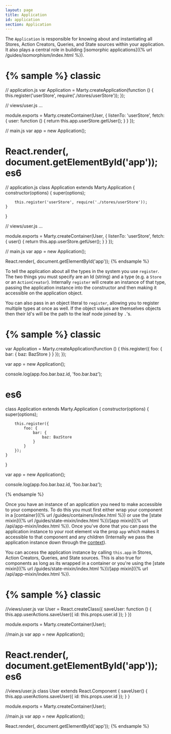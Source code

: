 ```yaml
---
layout: page
title: Application
id: application
section: Application
---
```


The `Application` is responsible for knowing about and instantiating all Stores, Action Creators, Queries, and State sources within your application. It also plays a central role in building [isomorphic applications]({% url /guides/isomorphism/index.html %}).

{% sample %}
classic
=======
// application.js
var Application = Marty.createApplication(function () {
    this.register('userStore', require('./stores/userStore'));
});

// views/user.js
...

module.exports = Marty.createContainer(User, {
    listenTo: 'userStore',
    fetch: {
        user: function () {
            return this.app.userStore.getUser();
        }
    }
});

// main.js
var app = new Application();

React.render(<User id={123} app={app} />, document.getElementById('app'));
es6
===
// application.js
class Application extends Marty.Application {
    constructor(options) {
        super(options);

        this.register('userStore', require('./stores/userStore'));
    }
}

// views/user.js
...

module.exports = Marty.createContainer(User, {
    listenTo: 'userStore',
    fetch: {
        user() {
            return this.app.userStore.getUser();
        }
    }
});

// main.js
var app = new Application();

React.render(<User id={123} app={app} />, document.getElementById('app'));
{% endsample %}

To tell the application about all the types in the system you use `register`. The two things you must specify are an Id (string) and a type (e.g. a `Store` or an `ActionCreator`). Internally `register` will create an instance of that type, passing the application instance into the constructor and then making it accessible on the application object.

You can also pass in an object literal to `register`, allowing you to register multiple types at once as well. If the object values are themselves objects then their Id's will be the path to the leaf node joined by `.`'s.

{% sample %}
classic
=======
var Application =  Marty.createApplication(function () {
    this.register({
        foo: {
            bar: {
                baz: BazStore
            }
        }
    });
});

var app = new Application();

console.log(app.foo.bar.baz.id, 'foo.bar.baz');

es6
===
class Application extends Marty.Application {
    constructor(options) {
        super(options);

        this.register({
            foo: {
                bar: {
                    baz: BazStore
                }
            }
        });
    }
}

var app = new Application();

console.log(app.foo.bar.baz.id, 'foo.bar.baz');

{% endsample %}

Once you have an instance of an application you need to make accessible to  your components. To do this you must first either wrap your component in a [container]({% url /guides/containers/index.html %}) or use the [state mixin]({% url /guides/state-mixin/index.html %})/[app mixin]({% url /api/app-mixin/index.html %}). Once you've done that you can pass the application instance to your root element via the prop `app` which makes it accessible to that component and any children (Internally we pass the application instance down through the [context](https://www.tildedave.com/2014/11/15/introduction-to-contexts-in-react-js.html)).

You can access the application instance by calling `this.app` in Stores, Action Creators, Queries, and State sources. This is also true for components as long as its wrapped in a container or you're using the [state mixin]({% url /guides/state-mixin/index.html %})/[app mixin]({% url /api/app-mixin/index.html %}).

{% sample %}
classic
=======
//views/user.js
var User = React.createClass({
    saveUser: function () {
        this.app.userActions.saveUser({
            id: this.props.user.id
        });
    }
})

module.exports = Marty.createContainer(User);

//main.js
var app = new Application();

React.render(<User app={app} />, document.getElementById('app'));
es6
===
//views/user.js
class User extends React.Component {
    saveUser() {
        this.app.userActions.saveUser({
            id: this.props.user.id
        });
    }
}

module.exports = Marty.createContainer(User);

//main.js
var app = new Application();

React.render(<User app={app} />, document.getElementById('app'));
{% endsample %}
